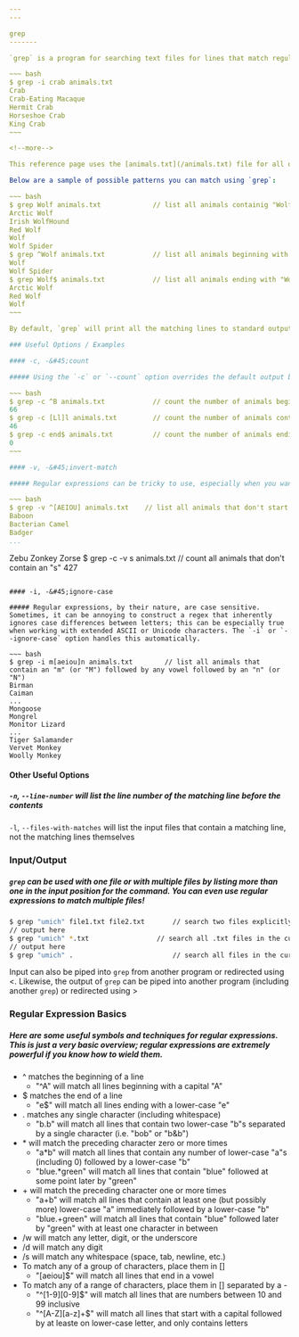 ```yaml
---
---

grep
-------

`grep` is a program for searching text files for lines that match regular exprssions. It can be used for all sorts of pattern-matching and text-based query analysis.

~~~ bash
$ grep -i crab animals.txt
Crab
Crab-Eating Macaque
Hermit Crab
Horseshoe Crab
King Crab
~~~

<!--more-->

This reference page uses the [animals.txt](/animals.txt) file for all of its examples. This list was taken from [Millie Bond's A-Z Index of Animals](https://a-z-animals.com/animals/).

Below are a sample of possible patterns you can match using `grep`:

~~~ bash
$ grep Wolf animals.txt             // list all animals containig "Wolf"
Arctic Wolf
Irish WolfHound
Red Wolf
Wolf
Wolf Spider
$ grep ^Wolf animals.txt            // list all animals beginning with "Wolf"
Wolf
Wolf Spider
$ grep Wolf$ animals.txt            // list all animals ending with "Wolf"
Arctic Wolf
Red Wolf
Wolf
~~~

By default, `grep` will print all the matching lines to standard output (the console) in the same order they appear in the source with the matching parts colored. This behavior can be modified by using one or more of the the command line options `grep` offers.

### Useful Options / Examples

#### -c, -&#45;count

##### Using the `-c` or `--count` option overrides the default output behavior of `grep`. Instead of printing all of the matches to the console, it will print the number of lines that match. This is a useful option if, for example, you only want to know if there are any matches (count &lt;&gt; 0) but aren't as concerned with what those matches actually are.

~~~ bash
$ grep -c ^B animals.txt            // count the number of animals beginning with "B"
66
$ grep -c [Ll]l animals.txt         // count the number of animals containing "ll" or "Ll"
46
$ grep -c end$ animals.txt          // count the number of animals ending with "end"
0
~~~

#### -v, -&#45;invert-match

##### Regular expressions can be tricky to use, especially when you want to find text that doesn't match a particular regex. This is made easier by the `-v` or `--invert-match` option, which finds lines in the target input that do not match the given regular expression.

~~~ bash
$ grep -v ^[AEIOU] animals.txt    // list all animals that don't start with a vowel
Baboon
Bacterian Camel
Badger
...
```

Zebu
Zonkey
Zorse
$ grep -c -v s animals.txt        // count all animals that don't contain an "s"
427
~~~

#### -i, -&#45;ignore-case

##### Regular expressions, by their nature, are case sensitive. Sometimes, it can be annoying to construct a regex that inherently ignores case differences between letters; this can be especially true when working with extended ASCII or Unicode characters. The `-i` or `--ignore-case` option handles this automatically.

~~~ bash
$ grep -i m[aeiou]n animals.txt        // list all animals that contain an "m" (or "M") followed by any vowel followed by an "n" (or "N")
Birman
Caiman
...
Mongoose
Mongrel
Monitor Lizard
...
Tiger Salamander
Vervet Monkey
Woolly Monkey
~~~

#### Other Useful Options

##### `-n`, `--line-number` will list the line number of the matching line before the contents
`-l`, `--files-with-matches` will list the input files that contain a matching line, not the matching lines themselves

### Input/Output

##### `grep` can be used with one file or with multiple files by listing more than one in the input position for the command. You can even use regular expressions to match multiple files!

~~~ bash
$ grep "umich" file1.txt file2.txt       // search two files explicitly
// output here
$ grep "umich" *.txt                 // search all .txt files in the current directory
// output here
$ grep "umich" .                         // search all files in the current directory
~~~

Input can also be piped into `grep` from another program or redirected using &lt;. Likewise, the output of `grep` can be piped into another program (including another `grep`) or redirected using &gt;

### Regular Expression Basics

##### Here are some useful symbols and techniques for regular expressions. This is just a very basic overview; regular expressions are extremely powerful if you know how to wield them.
* ^ matches the beginning of a line
    * "^A" will match all lines beginning with a capital "A"
* $ matches the end of a line
    * "e$" will match all lines ending with a lower-case "e"
* . matches any single character (including whitespace)
    * "b.b" will match all lines that contain two lower-case "b"s separated by a single character (i.e. "bob" or "b&b")
* &#42; will match the preceding character zero or more times
    * "a*b" will match all lines that contain any number of lower-case "a"s (including 0) followed by a lower-case "b"
    * "blue.&#42;green" will match all lines that contain "blue" followed at some point later by "green"
* &#43; will match the preceding character one or more times
    * "a&#43;b" will match all lines that contain at least one (but possibly more) lower-case "a" immediately followed by a lower-case "b"
    * "blue.&#43;green" will match all lines that contain "blue" followed later by "green" with at least one character in between
* /w will match any letter, digit, or the underscore
* /d will match any digit
* /s will match any whitespace (space, tab, newline, etc.)
* To match any of a group of characters, place them in []
    * "[aeiou]$" will match all lines that end in a vowel
* To match any of a range of characters, place them in [] separated by a -
    * "^[1-9][0-9]$" will match all lines that are numbers between 10 and 99 inclusive
    * "^[A-Z][a-z]&#43;$" will match all lines that start with a capital followed by at leaste on lower-case letter, and only contains letters
